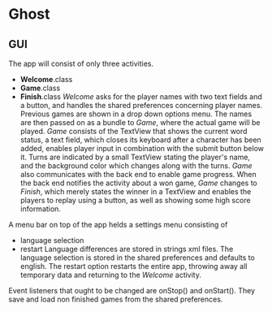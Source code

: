 Ghost
=====

GUI
---
The app will consist of only three activities.
  * **Welcome**.class
  * **Game**.class
  * **Finish**.class
*Welcome* asks for the player names with two text fields and a button, and handles the shared preferences concerning player names.
Previous games are shown in a drop down options menu. The names are then passed on as a bundle to *Game*,
where the actual game will be played.
*Game* consists of the TextView that shows the current word status, a text field,
which closes its keyboard after a character has been added, enables player input in combination with the submit button below it.
Turns are indicated by a small TextView stating the player's name, and the background color which changes along with the turns.
*Game* also communicates with the back end to enable game progress.
When the back end notifies the activity about a won game, *Game* changes to *Finish*, which merely states the winner in a TextView
and enables the players to replay using a button, as well as showing some high score information.

A menu bar on top of the app helds a settings menu consisting of
  * language selection
  * restart
Language differences are stored in strings xml files. The language selection is stored in the shared preferences and defaults
to english. The restart option restarts the entire app, throwing away all temporary data and returning to the *Welcome* activity.

Event listeners that ought to be changed are onStop() and onStart(). They save and load non finished games from the shared preferences.
